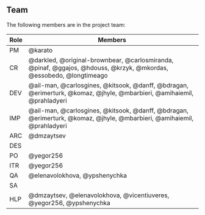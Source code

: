 ## Team

The following members are in the project team:

Role | Members
---|---
PM | @karato
CR | @darkled, @original-brownbear, @carlosmiranda, @pinaf, @ggajos, @hdouss, @krzyk, @mkordas, @essobedo, @longtimeago
DEV | @ail-man, @carlosgines, @kitsook, @danff, @bdragan, @erimerturk, @komaz, @jhyle, @mbarbieri, @amihaiemil, @prahladyeri
IMP | @ail-man, @carlosgines, @kitsook, @danff, @bdragan, @erimerturk, @komaz, @jhyle, @mbarbieri, @amihaiemil, @prahladyeri
ARC | @dmzaytsev
DES | 
PO | @yegor256
ITR | @yegor256
QA | @elenavolokhova, @ypshenychka
SA | 
HLP | @dmzaytsev, @elenavolokhova, @vicentiuveres, @yegor256, @ypshenychka
